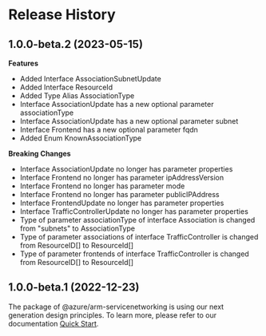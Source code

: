 # Release History
    
## 1.0.0-beta.2 (2023-05-15)
    
**Features**

  - Added Interface AssociationSubnetUpdate
  - Added Interface ResourceId
  - Added Type Alias AssociationType
  - Interface AssociationUpdate has a new optional parameter associationType
  - Interface AssociationUpdate has a new optional parameter subnet
  - Interface Frontend has a new optional parameter fqdn
  - Added Enum KnownAssociationType

**Breaking Changes**

  - Interface AssociationUpdate no longer has parameter properties
  - Interface Frontend no longer has parameter ipAddressVersion
  - Interface Frontend no longer has parameter mode
  - Interface Frontend no longer has parameter publicIPAddress
  - Interface FrontendUpdate no longer has parameter properties
  - Interface TrafficControllerUpdate no longer has parameter properties
  - Type of parameter associationType of interface Association is changed from "subnets" to AssociationType
  - Type of parameter associations of interface TrafficController is changed from ResourceID[] to ResourceId[]
  - Type of parameter frontends of interface TrafficController is changed from ResourceID[] to ResourceId[]
    
    
## 1.0.0-beta.1 (2022-12-23)

The package of @azure/arm-servicenetworking is using our next generation design principles. To learn more, please refer to our documentation [Quick Start](https://aka.ms/js-track2-quickstart).

